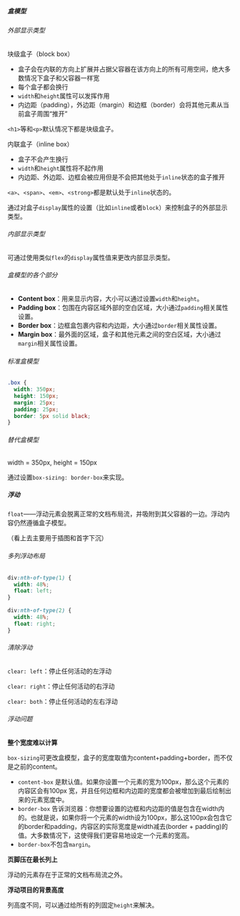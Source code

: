 ##### 盒模型

###### 外部显示类型

块级盒子（block box） 

- 盒子会在内联的方向上扩展并占据父容器在该方向上的所有可用空间，绝大多数情况下盒子和父容器一样宽
- 每个盒子都会换行
- `width`和`height`属性可以发挥作用
- 内边距（padding），外边距（margin）和边框（border）会将其他元素从当前盒子周围“推开”

`<h1>`等和`<p>`默认情况下都是块级盒子。

内联盒子（inline box）

- 盒子不会产生换行
- `width`和`height`属性将不起作用
- 内边距、外边距、边框会被应用但是不会把其他处于`inline`状态的盒子推开

`<a>`、`<span>`、`<em>`、`<strong>`都是默认处于`inline`状态的。

通过对盒子`display`属性的设置（比如`inline`或者`block`）来控制盒子的外部显示类型。

###### 内部显示类型

可通过使用类似`flex`的`display`属性值来更改内部显示类型。

###### 盒模型的各个部分

- **Content box**：用来显示内容，大小可以通过设置`width`和`height`。
- **Padding box**：包围在内容区域外部的空白区域，大小通过`padding`相关属性设置。
- **Border box**：边框盒包裹内容和内边距，大小通过`border`相关属性设置。
- **Margin box**：最外面的区域，盒子和其他元素之间的空白区域，大小通过`margin`相关属性设置。

###### 标准盒模型

```css
.box {
  width: 350px;
  height: 150px;
  margin: 25px;
  padding: 25px;
  border: 5px solid black;
}
```

###### 替代盒模型

width = 350px, height = 150px

通过设置`box-sizing: border-box`来实现。



##### 浮动

`float`——浮动元素会脱离正常的文档布局流，并吸附到其父容器的一边。浮动内容仍然遵循盒子模型。

（看上去主要用于插图和首字下沉）

###### 多列浮动布局

```css
div:nth-of-type(1) {
  width: 48%;
  float: left;
}

div:nth-of-type(2) {
  width: 48%;
  float: right;
}
```

###### 清除浮动

`clear: left`：停止任何活动的左浮动

`clear: right`：停止任何活动的右浮动

`clear: both`：停止任何活动的左右浮动

###### 浮动问题

**整个宽度难以计算**

`box-sizing`可更改盒模型，盒子的宽度取值为content+padding+border，而不仅是之前的content。

- `content-box` 是默认值。如果你设置一个元素的宽为100px，那么这个元素的内容区会有100px 宽，并且任何边框和内边距的宽度都会被增加到最后绘制出来的元素宽度中。
- `border-box` 告诉浏览器：你想要设置的边框和内边距的值是包含在width内的。也就是说，如果你将一个元素的width设为100px，那么这100px会包含它的border和padding，内容区的实际宽度是width减去(border + padding)的值。大多数情况下，这使得我们更容易地设定一个元素的宽高。
- `border-box`不包含`margin`。

**页脚压在最长列上**

浮动的元素存在于正常的文档布局流之外。

**浮动项目的背景高度**

列高度不同，可以通过给所有的列固定`height`来解决。

